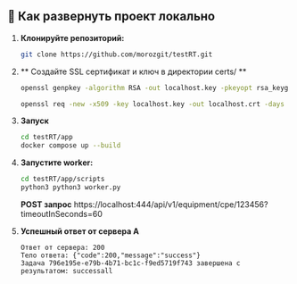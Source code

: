 ## 🚀 Как развернуть проект локально

1. **Клонируйте репозиторий:**
   ```bash
   git clone https://github.com/morozgit/testRT.git
   ```

1. ** Создайте SSL сертификат и ключ  в директории certs/ **
   ```bash
   openssl genpkey -algorithm RSA -out localhost.key -pkeyopt rsa_keygen_bits:2048

   openssl req -new -x509 -key localhost.key -out localhost.crt -days 365 -subj "/C=RU/ST=Some-State/O=Internet Widgits Pty Ltd/CN=localhost"
   ```
2. **Запуск**
   ```bash
   cd testRT/app
   docker compose up --build
   ```
3. **Запустите worker:**
   ```bash
   cd testRT/app/scripts
   python3 python3 worker.py 
   ```
   **POST запрос** https://localhost:444/api/v1/equipment/cpe/123456?timeoutInSeconds=60


4. **Успешный ответ от сервера А**
    ```
    Ответ от сервера: 200
    Тело ответа: {"code":200,"message":"success"}
    Задача 796e195e-e79b-4b71-bc1c-f9ed5719f743 завершена с результатом: successall
   ```
